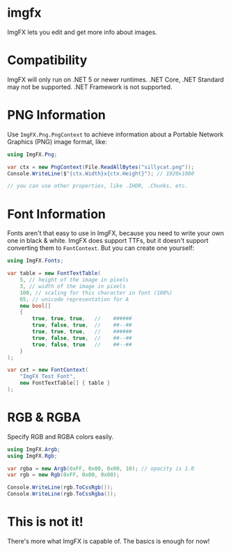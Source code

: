 # imgfx
ImgFX lets you edit and get more info about images.

# Compatibility

ImgFX will only run on .NET 5 or newer runtimes.
.NET Core, .NET Standard may not be supported.
.NET Framework is not supported.

# PNG Information
Use `ImgFX.Png.PngContext` to achieve information about a Portable Network Graphics (PNG) image format, like:

```cs
using ImgFX.Png;

var ctx = new PngContext(File.ReadAllBytes("sillycat.png"));
Console.WriteLine($"{ctx.Width}x{ctx.Height}"); // 1920x1080

// you can use other properties, like .IHDR, .Chunks, etc.
```

# Font Information
Fonts aren't that easy to use in ImgFX, because you need to write your own one in black & white. ImgFX does support TTFs,
but it doesn't support converting them to `FontContext`. But you can create one yourself:

```cs
using ImgFX.Fonts;

var table = new FontTextTable(
    5, // height of the image in pixels
    3, // width of the image in pixels
    100, // scaling for this character in font (100%)
    65, // unicode representation for A
    new bool[]
    {
        true, true, true,   //    ######
        true, false, true,  //    ##--##
        true, true, true,   //    ######
        true, false, true,  //    ##--##
        true, false, true   //    ##--##   
    }
);

var cxt = new FontContext(
    "ImgFX Test Font",
    new FontTextTable[] { table }
);
```

# RGB & RGBA
Specify RGB and RGBA colors easily.

```cs
using ImgFX.Argb;
using ImgFX.Rgb;

var rgba = new Argb(0xFF, 0x00, 0x00, 10); // opacity is 1.0
var rgb = new Rgb(0xFF, 0x00, 0x00);

Console.WriteLine(rgb.ToCssRgb());
Console.WriteLine(rgb.ToCssRgba());
```

# This is not it!
There's more what ImgFX is capable of. The basics is enough for now!

